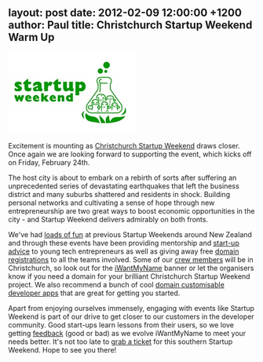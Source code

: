 layout: post
date: 2012-02-09 12:00:00 +1200
author: Paul
title: Christchurch Startup Weekend Warm Up
----

![sw65.jpg](/media/2012-02-09-sw65.jpg)

Excitement is mounting as [Christchurch Startup Weekend](http://christchurch.startupweekend.org/) draws closer. Once again we are looking forward to supporting the event, which kicks off on Friday, February 24th. 

The host city is about to embark on a rebirth of sorts after suffering an unprecedented series of devastating earthquakes that left the business district and many suburbs shattered and residents in shock. Building personal networks and cultivating a sense of hope through new entrepreneurship are two great ways to boost economic opportunities in the city - and Startup Weekend delivers admirably on both fronts.

We've had [loads of fun](https://iwantmyname.com/blog/2011/11/usnapus-snaps-up-startup-weekend-prize.html) at previous Startup Weekends around New Zealand and through these events have been providing mentorship and [start-up advice](https://iwantmyname.com/blog/2011/03/startup-weekend-resources.html) to young tech entrepreneurs as well as giving away free [domain registrations](https://iwantmyname.co.nz/domains) to all the teams involved. Some of our [crew members](https://iwantmyname.co.nz/about) will be in Christchurch, so look out for the [iWantMyName](https://iwantmyname.co.nz/) banner or let the organisers know if you need a domain for your brilliant Christchurch Startup Weekend project. We also recommend a bunch of cool [domain customisable developer apps](https://iwantmyname.co.nz/services/developer/) that are great for getting you started.

Apart from enjoying ourselves immensely, engaging with events like Startup Weekend is part of our drive to get closer to our customers in the developer community. Good start-ups learn lessons from their users, so we love getting [feedback](https://iwantmyname.co.nz/support) (good or bad) as we evolve iWantMyName to meet your needs better. It's not too late to [grab a ticket](http://christchurch.startupweekend.org/tickets/) for this southern Startup Weekend. Hope to see you there!
